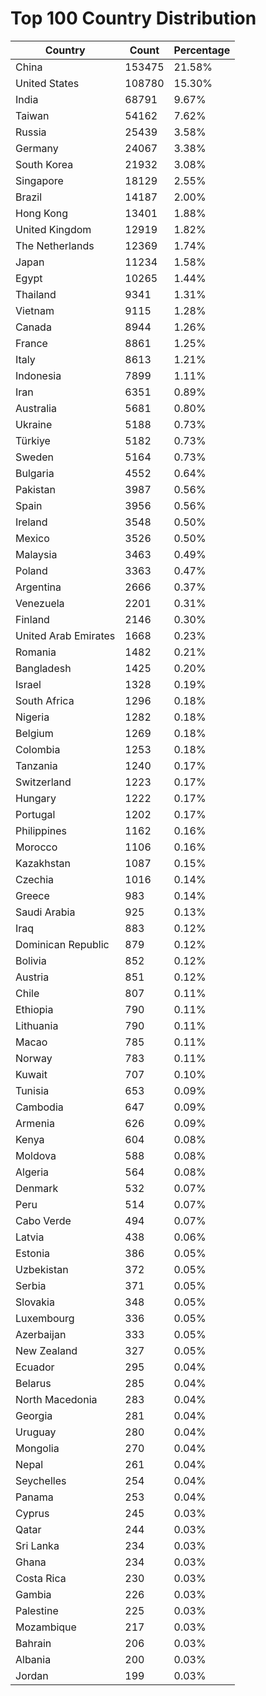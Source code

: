 # Top 100 Country Distribution
| Country | Count | Percentage |
|----|----|----|
| China | 153475 | 21.58% |
| United States | 108780 | 15.30% |
| India | 68791 | 9.67% |
| Taiwan | 54162 | 7.62% |
| Russia | 25439 | 3.58% |
| Germany | 24067 | 3.38% |
| South Korea | 21932 | 3.08% |
| Singapore | 18129 | 2.55% |
| Brazil | 14187 | 2.00% |
| Hong Kong | 13401 | 1.88% |
| United Kingdom | 12919 | 1.82% |
| The Netherlands | 12369 | 1.74% |
| Japan | 11234 | 1.58% |
| Egypt | 10265 | 1.44% |
| Thailand | 9341 | 1.31% |
| Vietnam | 9115 | 1.28% |
| Canada | 8944 | 1.26% |
| France | 8861 | 1.25% |
| Italy | 8613 | 1.21% |
| Indonesia | 7899 | 1.11% |
| Iran | 6351 | 0.89% |
| Australia | 5681 | 0.80% |
| Ukraine | 5188 | 0.73% |
| Türkiye | 5182 | 0.73% |
| Sweden | 5164 | 0.73% |
| Bulgaria | 4552 | 0.64% |
| Pakistan | 3987 | 0.56% |
| Spain | 3956 | 0.56% |
| Ireland | 3548 | 0.50% |
| Mexico | 3526 | 0.50% |
| Malaysia | 3463 | 0.49% |
| Poland | 3363 | 0.47% |
| Argentina | 2666 | 0.37% |
| Venezuela | 2201 | 0.31% |
| Finland | 2146 | 0.30% |
| United Arab Emirates | 1668 | 0.23% |
| Romania | 1482 | 0.21% |
| Bangladesh | 1425 | 0.20% |
| Israel | 1328 | 0.19% |
| South Africa | 1296 | 0.18% |
| Nigeria | 1282 | 0.18% |
| Belgium | 1269 | 0.18% |
| Colombia | 1253 | 0.18% |
| Tanzania | 1240 | 0.17% |
| Switzerland | 1223 | 0.17% |
| Hungary | 1222 | 0.17% |
| Portugal | 1202 | 0.17% |
| Philippines | 1162 | 0.16% |
| Morocco | 1106 | 0.16% |
| Kazakhstan | 1087 | 0.15% |
| Czechia | 1016 | 0.14% |
| Greece | 983 | 0.14% |
| Saudi Arabia | 925 | 0.13% |
| Iraq | 883 | 0.12% |
| Dominican Republic | 879 | 0.12% |
| Bolivia | 852 | 0.12% |
| Austria | 851 | 0.12% |
| Chile | 807 | 0.11% |
| Ethiopia | 790 | 0.11% |
| Lithuania | 790 | 0.11% |
| Macao | 785 | 0.11% |
| Norway | 783 | 0.11% |
| Kuwait | 707 | 0.10% |
| Tunisia | 653 | 0.09% |
| Cambodia | 647 | 0.09% |
| Armenia | 626 | 0.09% |
| Kenya | 604 | 0.08% |
| Moldova | 588 | 0.08% |
| Algeria | 564 | 0.08% |
| Denmark | 532 | 0.07% |
| Peru | 514 | 0.07% |
| Cabo Verde | 494 | 0.07% |
| Latvia | 438 | 0.06% |
| Estonia | 386 | 0.05% |
| Uzbekistan | 372 | 0.05% |
| Serbia | 371 | 0.05% |
| Slovakia | 348 | 0.05% |
| Luxembourg | 336 | 0.05% |
| Azerbaijan | 333 | 0.05% |
| New Zealand | 327 | 0.05% |
| Ecuador | 295 | 0.04% |
| Belarus | 285 | 0.04% |
| North Macedonia | 283 | 0.04% |
| Georgia | 281 | 0.04% |
| Uruguay | 280 | 0.04% |
| Mongolia | 270 | 0.04% |
| Nepal | 261 | 0.04% |
| Seychelles | 254 | 0.04% |
| Panama | 253 | 0.04% |
| Cyprus | 245 | 0.03% |
| Qatar | 244 | 0.03% |
| Sri Lanka | 234 | 0.03% |
| Ghana | 234 | 0.03% |
| Costa Rica | 230 | 0.03% |
| Gambia | 226 | 0.03% |
| Palestine | 225 | 0.03% |
| Mozambique | 217 | 0.03% |
| Bahrain | 206 | 0.03% |
| Albania | 200 | 0.03% |
| Jordan | 199 | 0.03% |
